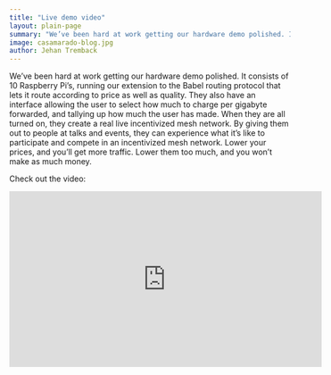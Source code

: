 ```yaml
---
title: "Live demo video"
layout: plain-page
summary: "We’ve been hard at work getting our hardware demo polished. It consists of 10 Raspberry Pi’s, running our extension to the Babel routing protocol that lets it route according to price as well as quality."
image: casamarado-blog.jpg
author: Jehan Tremback
---
```



We’ve been hard at work getting our hardware demo polished. It consists of 10 Raspberry Pi’s, running our extension to the Babel routing protocol that lets it route according to price as well as quality. They also have an interface allowing the user to select how much to charge per gigabyte forwarded, and tallying up how much the user has made. When they are all turned on, they create a real live incentivized mesh network. By giving them out to people at talks and events, they can experience what it’s like to participate and compete in an incentivized mesh network. Lower your prices, and you’ll get more traffic. Lower them too much, and you won’t make as much money.

Check out the video:

<iframe width="560" height="315" src="https://www.youtube.com/embed/IyFEYEcHJyA?rel=0" frameborder="0" allowfullscreen></iframe>
